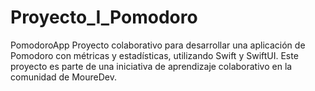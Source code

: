 # Proyecto_I_Pomodoro
PomodoroApp Proyecto colaborativo para desarrollar una aplicación de Pomodoro con métricas y estadísticas, utilizando Swift y SwiftUI. Este proyecto es parte de una iniciativa de aprendizaje colaborativo en la comunidad de MoureDev.
